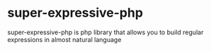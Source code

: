 # super-expressive-php
super-expressive-php is php library that allows you to build regular expressions in almost natural language
